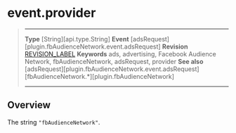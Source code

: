 # event.provider

> --------------------- ------------------------------------------------------------------------------------------
> __Type__              [String][api.type.String]
> __Event__             [adsRequest][plugin.fbAudienceNetwork.event.adsRequest]
> __Revision__          [REVISION_LABEL](REVISION_URL)
> __Keywords__          ads, advertising, Facebook Audience Network, fbAudienceNetwork, adsRequest, provider
> __See also__			[adsRequest][plugin.fbAudienceNetwork.event.adsRequest]
>						[fbAudienceNetwork.*][plugin.fbAudienceNetwork]
> --------------------- ------------------------------------------------------------------------------------------

## Overview

The string `"fbAudienceNetwork"`.
